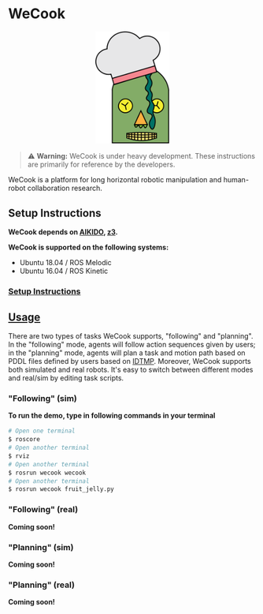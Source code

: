 # WeCook
<p align="center">
<img src="docs/logo.png" width=150/>
</p>

> :warning: **Warning:** WeCook is under heavy development. These instructions are
> primarily for reference by the developers.

WeCook is a platform for long horizontal robotic manipulation 
and human-robot collaboration research.

## Setup Instructions
**WeCook depends on [AIKIDO](https://github.com/personalrobotics/aikido), [z3](https://github.com/Z3Prover/z3).** 

**WeCook is supported on the following systems:**
- Ubuntu 18.04 / ROS Melodic
- Ubuntu 16.04 / ROS Kinetic

### [Setup Instructions](docs/instructions.md)

## [Usage](#usage)
There are two types of tasks WeCook supports, "following" and "planning". In the "following" mode, agents will follow 
action sequences given by users; in the "planning" mode, agents will plan a task and motion path based on PDDL files 
defined by users based on [IDTMP](https://www.cs.rice.edu/~sc40/pubs/dantam2016tmp.pdf). Moreover, WeCook supports 
both simulated and real robots. It's easy to switch between different modes and real/sim by editing task scripts.

### "Following" (sim)
**To run the demo, type in following commands in your terminal**
```bash
# Open one terminal
$ roscore
# Open another terminal
$ rviz
# Open another terminal
$ rosrun wecook wecook
# Open another terminal
$ rosrun wecook fruit_jelly.py
```
### "Following" (real)
**Coming soon!**
### "Planning" (sim)
**Coming soon!**
### "Planning" (real)
**Coming soon!**




